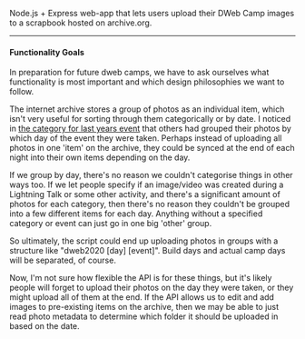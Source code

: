 Node.js + Express web-app that lets users upload their DWeb Camp images  to a scrapbook hosted on archive.org.

---

#### Functionality Goals

In preparation for future dweb camps, we have to ask ourselves what functionality is most important and which
design philosophies we want to follow.

The internet archive stores a group of photos as an individual item, which isn't very useful for sorting through them
categorically or by date. I noticed in [the category for last years event](https://archive.org/details/dwebcamp2019)
that others had grouped their photos by which day of the event they were taken. Perhaps instead of uploading all photos
in one 'item' on the archive, they could be synced at the end of each night into their own items depending on the day.

If we group by day, there's no reason we couldn't categorise things in other ways too. If we let people specify if an
image/video was created during a Lightning Talk or some other activity, and there's a significant amount of photos for
each category, then there's no reason they couldn't be grouped into a few different items for each day. Anything without
a specified category or event can just go in one big 'other' group.

So ultimately, the script could end up uploading photos in groups with a structure like "dweb2020 \[day\] \[event\]".
Build days and actual camp days will be separated, of course.

Now, I'm not sure how flexible the API is for these things, but it's likely people will forget to upload their photos on
the day they were taken, or they might upload all of them at the end. If the API allows us to edit and add images to
pre-existing items on the archive, then we may be able to just read photo metadata to determine which folder it should
be uploaded in based on the date.
